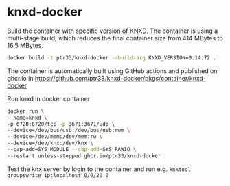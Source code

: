 # knxd-docker

Build the container with specific version of KNXD. The container is using a multi-stage build, which
reduces the final container size from 414 MBytes to 16.5 MBytes.

```bash
docker build -t ptr33/knxd-docker --build-arg KNXD_VERSION=0.14.72 .
```

The container is automatically built using GitHub actions and published on ghcr.io in https://github.com/ptr33/knxd-docker/pkgs/container/knxd-docker

Run knxd in docker container

```bash
docker run \
--name=knxd \
-p 6720:6720/tcp -p 3671:3671/udp \
--device=/dev/bus/usb:/dev/bus/usb:rwm \
--device=/dev/mem:/dev/mem:rw \
--device=/dev/knx:/dev/knx \
--cap-add=SYS_MODULE --cap-add=SYS_RAWIO \
--restart unless-stopped ghcr.io/ptr33/knxd-docker
```

Test the knx server by login to the container and run e.g.
`knxtool groupswrite ip:localhost 0/0/20 0`
